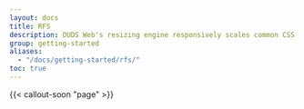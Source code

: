 ```yaml
---
layout: docs
title: RFS
description: OUDS Web's resizing engine responsively scales common CSS properties to better utilize available space across viewports and devices.
group: getting-started
aliases:
  - "/docs/getting-started/rfs/"
toc: true
---
```


{{< callout-soon "page" >}}
